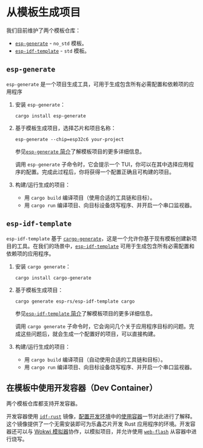 # 从模板生成项目

我们目前维护了两个模板仓库：
- [`esp-generate`][esp-generate] - `no_std` 模板。
- [`esp-idf-template`][esp-idf-template] - `std` 模板。


## `esp-generate`

`esp-generate` 是一个项目生成工具，可用于生成包含所有必需配置和依赖项的应用程序

1. 安装 `esp-generate`：
    ```shell
    cargo install esp-generate
    ```
2. 基于模板生成项目，选择芯片和项目名称：
    ```shell
    esp-generate --chip=esp32c6 your-project
    ```
    参见[`esp-generate` 简介][understanding-esp-generate]了解模板项目的更多详细信息。

    调用 `esp-generate` 子命令时，它会提示一个 TUI，你可以在其中选择应用程序的配置。完成此过程后，你将获得一个配置正确且可构建的项目。

3. 构建/运行生成的项目：
   - 用 `cargo build` 编译项目（使用合适的工具链和目标）。
   - 用 `cargo run` 编译项目、向目标设备烧写程序、并开启一个串口监视器。

[esp-generate]: https://github.com/esp-rs/esp-generate
[understanding-esp-generate]: ./esp-generate.md

## `esp-idf-template`

`esp-idf-template` 基于 [`cargo-generate`][cargo-generate]，这是一个允许你基于现有模板创建新项目的工具。在我们的场景中，[`esp-idf-template`][esp-idf-template] 可用于生成包含所有必需配置和依赖项的应用程序。

1. 安装 `cargo generate`：
    ```shell
    cargo install cargo-generate
    ```
2. 基于模板生成项目：
    ```shell
    cargo generate esp-rs/esp-idf-template cargo
    ```
    参见[`esp-idf-template` 简介][understanding-esp-idf-template]了解模板项目的更多详细信息。

    调用 `cargo generate` 子命令时，它会询问几个关于应用程序目标的问题。完成这些问题后，就会生成一个配置好的项目，可以直接构建。

3. 构建/运行生成的项目：
   - 用 `cargo build` 编译项目（自动使用合适的工具链和目标）。
   - 用 `cargo run` 编译项目、向目标设备烧写程序、并开启一个串口监视器。

[cargo-generate]: https://github.com/cargo-generate/cargo-generate
[esp-idf-template]: https://github.com/esp-rs/esp-idf-template
[understanding-esp-idf-template]: ./esp-idf-template.md

## 在模板中使用开发容器（Dev Container）

两个模板仓库都支持开发容器。

开发容器使用 [`idf-rust`][idf-rust] 镜像，[配置开发环境][setting-env]中的[使用容器][using-container]一节对此进行了解释。这个镜像提供了一个无需安装即可为乐鑫芯片开发 Rust 应用程序的环境。开发容器还可以与 [Wokwi 模拟器][wokwi]协作，以模拟项目，并允许使用 [`web-flash`][web-flash] 从容器中进行烧写。

[idf-rust]: https://hub.docker.com/r/espressif/idf-rust/tags
[using-container]: ../../installation/using-containers.md
[wokwi]: https://wokwi.com/
[web-flash]: https://github.com/bjoernQ/esp-web-flash-server
[setting-env]: ../../installation/index.md
